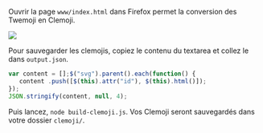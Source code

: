 Ouvrir la page `www/index.html` dans Firefox permet la conversion des Twemoji en Clemoji.

![](https://i.imgur.com/EPsRbfN.png)

Pour sauvegarder les clemojis, copiez le contenu du textarea et collez le dans `output.json`.

```js
var content = [];$("svg").parent().each(function() {
   content .push([$(this).attr("id"), $(this).html()]);
});
JSON.stringify(content, null, 4);
```

Puis lancez, `node build-clemoji.js`. Vos Clemoji seront sauvegardés dans votre dossier `clemoji/`.
